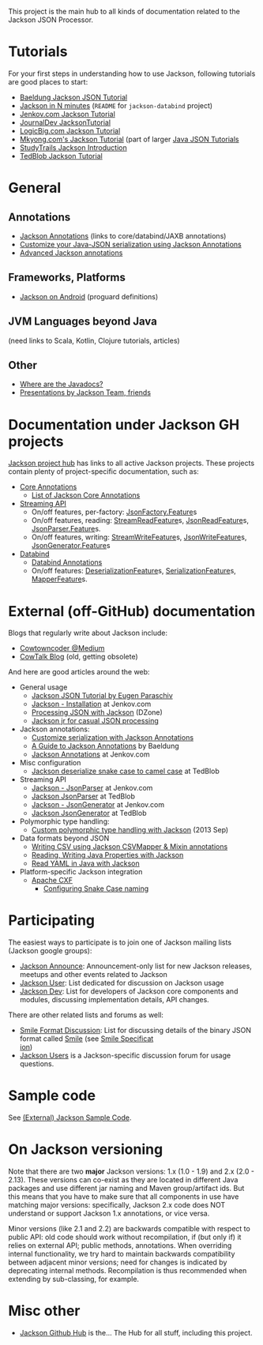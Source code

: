 This project is the main hub to all kinds of documentation related to the
Jackson JSON Processor.

# Tutorials

For your first steps in understanding how to use Jackson, following tutorials are good places to start:

* [Baeldung Jackson JSON Tutorial](https://www.baeldung.com/jackson)
* [Jackson in N minutes](https://github.com/FasterXML/jackson-databind/) (`README` for `jackson-databind` project)
* [Jenkov.com Jackson Tutorial](http://tutorials.jenkov.com/java-json/index.html)
* [JournalDev JacksonTutorial](https://www.journaldev.com/2324/jackson-json-java-parser-api-example-tutorial)
* [LogicBig.com Jackson Tutorial](https://www.logicbig.com/tutorials/misc/jackson.html)
* [Mkyong.com's Jackson Tutorial](https://www.mkyong.com/java/jackson-how-to-parse-json/) (part of larger [Java JSON Tutorials](https://www.mkyong.com/tutorials/java-json-tutorials)
* [StudyTrails Jackson Introduction](http://www.studytrails.com/java/json/java-jackson-introduction/)
* [TedBlob Jackson Tutorial](https://tedblob.com/category/java/jackson/)

# General

## Annotations

* [Jackson Annotations](../../wiki/JacksonAnnotations) (links to core/databind/JAXB annotations)
* [Customize your Java-JSON serialization using Jackson Annotations](https://medium.com/trabe/customize-your-serialization-using-jackson-annotations-d6b81c4785a6)
* [Advanced Jackson annotations](http://www.baeldung.com/jackson-advanced-annotations)

## Frameworks, Platforms

* [Jackson on Android](../../wiki/JacksonOnAndroid) (proguard definitions)

## JVM Languages beyond Java

(need links to Scala, Kotlin, Clojure tutorials, articles)

## Other

* [Where are the Javadocs?](../../wiki/Finding-Javadoc)
* [Presentations by Jackson Team, friends](../../wiki/Presentations)

# Documentation under Jackson GH projects

[Jackson project hub](../../../jackson) has links to all active Jackson projects.
These projects contain plenty of project-specific documentation, such as:

* [Core Annotations](../../../jackson-annotations)
    * [List of Jackson Core Annotations](../../../jackson-annotations/wiki/Jackson-Annotations)
* [Streaming API](../../../jackson-core/)
    * On/off features, per-factory: [JsonFactory.Feature](../../../jackson-core/wiki/JsonFactory-Features)s
    * On/off features, reading: [StreamReadFeature](../../../jackson-core/wiki/StreamReadFeatures)s, [JsonReadFeature](../../../jackson-core/wiki/JsonReadFeatures)s, [JsonParser.Feature](../../../jackson-core/wiki/JsonParser-Features)s.
    * On/off features, writing: [StreamWriteFeature](../../../jackson-core/wiki/StreamWriteFeatures)s, [JsonWriteFeature](../../../jackson-core/wiki/JsonWriteFeatures)s, [JsonGenerator.Feature](../../../jackson-core/wiki/JsonGenerator-Features)s
* [Databind](../../../jackson-databind/)
    * [Databind Annotations](../../../jackson-databind/wiki/Databind-Annotations)
    * On/off features: [DeserializationFeature](../../../jackson-databind/wiki/Deserialization-Features)s, [SerializationFeature](../../../jackson-databind/wiki/Serialization-Features)s, [MapperFeature](../../../jackson-databind/wiki/Mapper-Features)s.

# External (off-GitHub) documentation

Blogs that regularly write about Jackson include:

* [Cowtowncoder @Medium](https://medium.com/@cowtowncoder)
* [CowTalk Blog](http://cowtowncoder.com/blog/blog.html) (old, getting obsolete)

And here are good articles around the web:

* General usage
    * [Jackson JSON Tutorial by Eugen Paraschiv](http://www.baeldung.com/jackson)
    * [Jackson - Installation](http://tutorials.jenkov.com/java-json/jackson-installation.html) at Jenkov.com
    * [Processing JSON with Jackson](https://dzone.com/articles/processing-json-with-jackson) (DZone)
    * [Jackson jr for casual JSON processing](https://medium.com/@cowtowncoder/jackson-jr-for-casual-json-reading-writing-from-java-f5d379d4bcb6#.i2j15cce8)
* Jackson annotations:
    * [Customize serialization with Jackson Annotations](https://medium.com/trabe/customize-your-serialization-using-jackson-annotations-d6b81c4785a6)
    * [A Guide to Jackson Annotations](http://www.baeldung.com/jackson-annotations) by Baeldung
    * [Jackson Annotations](http://tutorials.jenkov.com/java-json/jackson-annotations.html) at Jenkov.com
* Misc configuration
    * [Jackson deserialize snake case to camel case](https://tedblob.com/jackson-deserialize-snake-case-to-camel-case/) at TedBlob
* Streaming API
    * [Jackson - JsonParser](http://tutorials.jenkov.com/java-json/jackson-jsonparser.html) at Jenkov.com
    * [Jackson JsonParser](https://tedblob.com/jackson-jsonparser/) at TedBlob
    * [Jackson - JsonGenerator](http://tutorials.jenkov.com/java-json/jackson-jsongenerator.html) at Jenkov.com
    * [Jackson JsonGenerator](https://tedblob.com/jackson-jsongenerator/) at TedBlob
* Polymorphic type handling:
    * [Custom polymorphic type handling with Jackson](http://www.thomaskeller.biz/blog/2013/09/10/custom-polymorphic-type-handling-with-jackson/) (2013 Sep)
* Data formats beyond JSON
    * [Writing CSV using Jackson CSVMapper & Mixin annotations](http://demeranville.com/writing-csv-using-jackson-csvmapper-mixin-annotations)
    * [Reading, Writing Java Properties with Jackson](https://medium.com/@cowtowncoder/reading-writing-java-properties-files-using-jackson-2-8-efd7a8da9d4c#.mv82no23b)
    * [Read YAML in Java with Jackson](https://dzone.com/articles/read-yaml-in-java-with-jackson)
* Platform-specific Jackson integration
    * [Apache CXF](http://cxf.apache.org/)
        * [Configuring Snake Case naming](https://mahichir.wordpress.com/2015/07/08/cxf-configuration-to-produce-json-snake-case-underscore-case-formatted-data-using-jackson-json-library/)

# Participating

The easiest ways to participate is to join one of Jackson mailing lists (Jackson google groups):

* [Jackson Announce](https://groups.google.com/forum/#!forum/jackson-announce): Announcement-only list for new Jackson releases, meetups and other events related to Jackson
* [Jackson User](https://groups.google.com/forum/#!forum/jackson-user): List dedicated for discussion on Jackson usage
* [Jackson Dev](https://groups.google.com/forum/#!forum/jackson-dev): List for developers of Jackson core components and modules, discussing implementation details, API changes.

There are other related lists and forums as well:

* [Smile Format Discussion](https://groups.google.com/forum/#!forum/smile-format-discussion): List for discussing details of the binary JSON format called [Smile](https://en.wikipedia.org/wiki/Smile_%28data_interchange_format%29) (see [Smile Specificat\
ion](http://wiki.fasterxml.com/SmileFormat))
* [Jackson Users](http://jackson-users.ning.com) is a Jackson-specific discussion forum for usage questions.

# Sample code

See [(External) Jackson Sample Code](../../wiki/ExternalJacksonSampleCode).

# On Jackson versioning

Note that there are two **major** Jackson versions: 1.x (1.0 - 1.9) and 2.x (2.0 - 2.13).
These versions can co-exist as they are located in different Java packages and use different jar naming and Maven group/artifact ids.
But this means that you have to make sure that all components in use have matching major versions: specifically, Jackson 2.x code does NOT understand or support Jackson 1.x annotations, or vice versa.

Minor versions (like 2.1 and 2.2) are backwards compatible with respect to public API: old code should work without recompilation, if (but only if) it relies on external API; public methods, annotations. When overriding internal functionality, we try hard to maintain backwards compatibility between adjacent minor versions; need for changes is indicated by deprecating internal methods. Recompilation is thus recommended when extending by sub-classing, for example.

# Misc other

* [Jackson Github Hub](../../../jackson/) is the... The Hub for all stuff, including this project.
